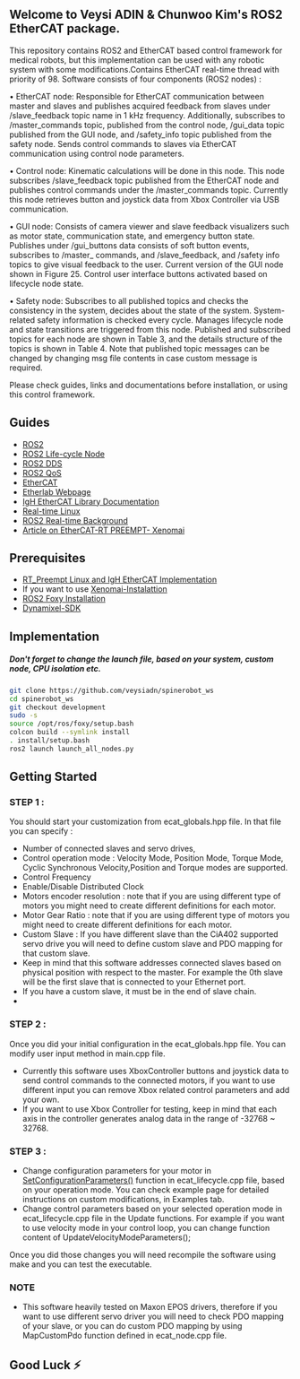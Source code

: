 ## Welcome to Veysi ADIN & Chunwoo Kim's ROS2 EtherCAT package.

  This repository contains ROS2 and EtherCAT based control framework for medical robots, but this implementation can be used with any robotic system with some modifications.Contains EtherCAT real-time thread with priority of 98. Software consists of four components (ROS2 nodes) : 
  
• EtherCAT node: Responsible for EtherCAT communication between master and slaves and publishes acquired feedback from slaves under /slave_feedback topic name in 1 kHz frequency. Additionally, subscribes to /master_commands topic, published from the control node, /gui_data topic published from the GUI node, and /safety_info topic published from the safety node. Sends control commands to slaves via EtherCAT communication using control node parameters. 


• Control node: Kinematic calculations will be done in this node. This node subscribes /slave_feedback topic published from the EtherCAT node and publishes control commands under the /master_commands topic. Currently this node retrieves button and joystick data from Xbox Controller via USB communication.
  
• GUI node: Consists of camera viewer and slave feedback visualizers such as motor state, communication state, and emergency button state. Publishes under /gui_buttons data consists of soft button events, subscribes to /master_ commands, and /slave_feedback, and /safety info topics to give visual feedback to the user. Current version of the GUI node shown in Figure 25. Control user interface buttons activated based on lifecycle node state.

• Safety node: Subscribes to all published topics and checks the consistency in the system, decides about the state of the system. System-related safety information is checked every cycle. Manages lifecycle node and state transitions are triggered from this node.
Published and subscribed topics for each node are shown in Table 3, and the details structure of the topics is shown in Table 4. Note that published topic messages can be changed by changing msg file contents in case custom message is required.

 Please check guides, links and documentations before installation, or using this control framework.

## Guides

- [ROS2](https://docs.ros.org/en/foxy/index.html)
- [ROS2 Life-cycle Node](https://design.ros2.org/articles/node_lifecycle.html)
- [ROS2 DDS](https://design.ros2.org/articles/ros_on_dds.html)
- [ROS2 QoS](https://design.ros2.org/articles/qos_deadline_liveliness_lifespan.html)
- [EtherCAT](https://www.ethercat.org/en/technology.html)
- [Etherlab Webpage](https://www.etherlab.org/en/ethercat/index.php)
- [IgH EtherCAT Library Documentation](https://www.etherlab.org/download/ethercat/ethercat-1.5.2.pdf)
- [Real-time Linux](https://wiki.linuxfoundation.org/realtime/documentation/technical_basics/start)
- [ROS2 Real-time Background](https://design.ros2.org/articles/realtime_background.html)
- [Article on EtherCAT-RT PREEMPT- Xenomai](https://www.ripublication.com/ijaer17/ijaerv12n21_94.pdf)

## Prerequisites
- [RT_Preempt Linux and IgH EtherCAT Implementation](https://github.com/veysiadn/IgHEtherCATImplementation)
- If you want to use [Xenomai-Instalattion](https://github.com/veysiadn/xenomai-install)
- [ROS2 Foxy Installation](https://docs.ros.org/en/foxy/Installation/Ubuntu-Install-Debians.html)
- [Dynamixel-SDK](https://github.com/ROBOTIS-GIT/DynamixelSDK)

## Implementation
##### Don't forget to change the launch file, based on your system, custom node, CPU isolation etc.
  
```sh
git clone https://github.com/veysiadn/spinerobot_ws 
cd spinerobot_ws 
git checkout development
sudo -s
source /opt/ros/foxy/setup.bash
colcon build --symlink install
. install/setup.bash
ros2 launch launch_all_nodes.py
```

## Getting Started
### STEP 1 : 
  You should start your customization from ecat_globals.hpp file. In that file you can specify : 
  - Number of connected slaves and servo drives,
  - Control operation mode : Velocity Mode, Position Mode, Torque Mode, Cyclic Synchronous Velocity,Position and Torque modes are supported. 
  - Control Frequency
  - Enable/Disable Distributed Clock
  - Motors encoder resolution : note that if you are using different type of motors you might need to create different definitions for each motor.
  - Motor Gear Ratio :  note that if you are using different type of motors you might need to create different definitions for each motor.
  - Custom Slave : If you have different slave than the CiA402 supported servo drive you will need to define custom slave and PDO mapping for that custom slave.
  - Keep in mind that this software addresses connected slaves based on physical position with respect to the master. For example the 0th slave will be the first slave that is connected to your Ethernet port. 
  - If you have a custom slave, it must be in the end of slave chain.
  - 
### STEP 2 : 
  Once you did your initial configuration in the ecat_globals.hpp file. You can modify user input method in main.cpp file.
  - Currently this software uses XboxController buttons and joystick data to send control commands to the connected motors, if you want to use different input you can remove Xbox related control parameters and add your own.
  - If you want to use Xbox Controller for testing, keep in mind that each axis in the controller generates analog data in the range of -32768 ~ 32768.

### STEP 3 : 
  - Change configuration parameters for your motor in [SetConfigurationParameters()](https://veysiadn.github.io/ecat_userspace/classEthercatLifeCycleNode_1_1EthercatLifeCycle.html#a620253b4fe34f13f06a60f1fb12a81cc) function in ecat_lifecycle.cpp file, based on your operation mode. 
  You can check example page for detailed instructions on custom modifications, in Examples tab.
  - Change control parameters based on your selected operation mode in ecat_lifecycle.cpp file in the Update functions. For example if you want to use velocity mode in your control loop, you can change function content of UpdateVelocityModeParameters();

Once you did those changes you will need recompile the software using make and you can test the executable. 

### NOTE 
  - This software heavily tested on Maxon EPOS drivers, therefore if you want to use different servo driver you will need to check PDO mapping of your slave, or you can do custom PDO mapping by using MapCustomPdo function defined in ecat_node.cpp file. 

## Good Luck ⚡
